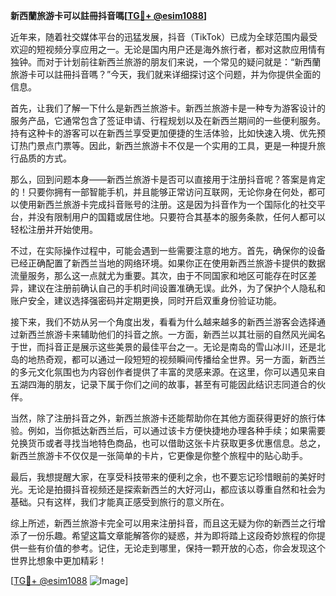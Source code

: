 **新西蘭旅游卡可以註冊抖音嗎[[TG💪+ @esim1088](https://t.me/s/esim1088)]**

近年来，随着社交媒体平台的迅猛发展，抖音（TikTok）已成为全球范围内最受欢迎的短视频分享应用之一。无论是国内用户还是海外旅行者，都对这款应用情有独钟。而对于计划前往新西兰旅游的朋友们来说，一个常见的疑问就是：“新西蘭旅游卡可以註冊抖音嗎？”今天，我们就来详细探讨这个问题，并为你提供全面的信息。

首先，让我们了解一下什么是新西兰旅游卡。新西兰旅游卡是一种专为游客设计的服务产品，它通常包含了签证申请、行程规划以及在新西兰期间的一些便利服务。持有这种卡的游客可以在新西兰享受更加便捷的生活体验，比如快速入境、优先预订热门景点门票等。因此，新西兰旅游卡不仅是一个实用的工具，更是一种提升旅行品质的方式。

那么，回到问题本身——新西兰旅游卡是否可以直接用于注册抖音呢？答案是肯定的！只要你拥有一部智能手机，并且能够正常访问互联网，无论你身在何处，都可以使用新西兰旅游卡完成抖音账号的注册。这是因为抖音作为一个国际化的社交平台，并没有限制用户的国籍或居住地。只要符合其基本的服务条款，任何人都可以轻松注册并开始使用。

不过，在实际操作过程中，可能会遇到一些需要注意的地方。首先，确保你的设备已经正确配置了新西兰当地的网络环境。如果你正在使用新西兰旅游卡提供的数据流量服务，那么这一点就尤为重要。其次，由于不同国家和地区可能存在时区差异，建议在注册前确认自己的手机时间设置准确无误。此外，为了保护个人隐私和账户安全，建议选择强密码并定期更换，同时开启双重身份验证功能。

接下来，我们不妨从另一个角度出发，看看为什么越来越多的新西兰游客会选择通过新西兰旅游卡来辅助他们的抖音之旅。一方面，新西兰以其壮丽的自然风光闻名于世，而抖音正是展示这些美景的最佳平台之一。无论是南岛的雪山冰川，还是北岛的地热奇观，都可以通过一段短短的视频瞬间传播给全世界。另一方面，新西兰的多元文化氛围也为内容创作者提供了丰富的灵感来源。在这里，你可以遇见来自五湖四海的朋友，记录下属于你们之间的故事，甚至有可能因此结识志同道合的伙伴。

当然，除了注册抖音之外，新西兰旅游卡还能帮助你在其他方面获得更好的旅行体验。例如，当你抵达新西兰后，可以通过该卡方便快捷地办理各种手续；如果需要兑换货币或者寻找当地特色商品，也可以借助这张卡片获取更多优惠信息。总之，新西兰旅游卡不仅仅是一张简单的卡片，它更像是你整个旅程中的贴心助手。

最后，我想提醒大家，在享受科技带来的便利之余，也不要忘记珍惜眼前的美好时光。无论是拍摄抖音视频还是探索新西兰的大好河山，都应该以尊重自然和社会为基础。只有这样，我们才能真正感受到旅行的意义所在。

综上所述，新西兰旅游卡完全可以用来注册抖音，而且这无疑为你的新西兰之行增添了一份乐趣。希望这篇文章能解答你的疑惑，并为即将踏上这段奇妙旅程的你提供一些有价值的参考。记住，无论走到哪里，保持一颗开放的心态，你会发现这个世界比想象中更加精彩！

[[TG💪+ @esim1088](https://t.me/s/esim1088) ![Image](https://i.postimg.cc/4NQfJmqS/Snipaste-2025-05-13-00-14-12.png)]
